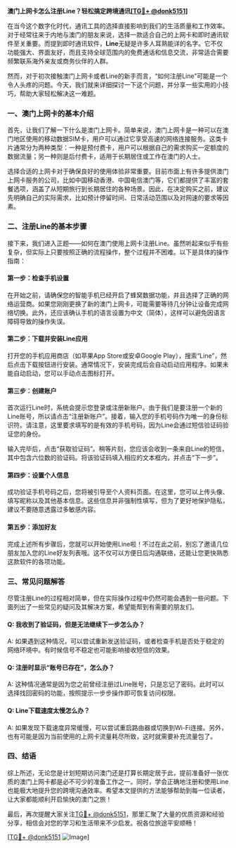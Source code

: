 **澳门上网卡怎么注册Line？轻松搞定跨境通讯[[TG💪+ @donk5151](https://t.me/s/donk5151)]**

在当今这个数字化时代，通讯工具的选择直接影响到我们的生活质量和工作效率。对于经常往来于内地与澳门的朋友来说，选择一款适合自己的上网卡和即时通讯软件至关重要。而提到即时通讯软件，**Line**无疑是许多人耳熟能详的名字。它不仅功能强大、界面友好，而且支持全球范围内的免费通话和信息交流，非常适合需要频繁联系海外亲友或商务伙伴的人群。

然而，对于初次接触澳门上网卡或者Line的新手而言，“如何注册Line”可能是一个令人头疼的问题。今天，我们就来详细探讨一下这个问题，并分享一些实用的小技巧，帮助大家轻松解决这一难题。

### 一、澳门上网卡的基本介绍

首先，让我们了解一下什么是澳门上网卡。简单来说，澳门上网卡是一种可以在澳门地区使用的移动数据SIM卡，用户可以通过它享受高速的网络连接服务。这类卡片通常分为两种类型：一种是预付费卡，用户可以根据自己的需求购买一定额度的数据流量；另一种则是后付费卡，适用于长期居住或工作在澳门的人士。

选择合适的上网卡对于确保良好的使用体验非常重要。目前市面上有许多提供澳门上网卡服务的公司，比如中国移动香港、中国电信澳门等，它们都提供了丰富的套餐选项，涵盖了从短期旅行到长期居住的各种场景。因此，在决定购买之前，建议先明确自己的实际需求，比如预计停留时间、日常活动范围以及对网速的要求等因素。

### 二、注册Line的基本步骤

接下来，我们进入正题——如何在澳门使用上网卡注册Line。虽然听起来似乎有些复杂，但实际上只要按照正确的流程操作，整个过程并不困难。以下是具体的操作指南：

#### 第一步：检查手机设置
在开始之前，请确保您的智能手机已经开启了蜂窝数据功能，并且选择了正确的网络运营商。如果您刚刚更换了新的澳门上网卡，可能需要等待几分钟让设备完成网络切换。此外，还应该确认手机的语言设置为中文（简体），这样可以避免因语言障碍导致的操作失误。

#### 第二步：下载并安装Line应用
打开您的手机应用商店（如苹果App Store或安卓Google Play），搜索“Line”，然后点击下载按钮进行安装。通常情况下，安装完成后会自动启动应用程序。如果未能自动启动，您可以手动点击图标打开。

#### 第三步：创建账户
首次运行Line时，系统会提示您登录或注册新账户。由于我们是要注册一个新的Line账号，所以请点击“注册新账户”。接着，输入您的手机号码作为唯一的身份标识符。请注意，这里要求填写的是有效的手机号码，因为Line会通过短信验证码验证您的身份。

输入完毕后，点击“获取验证码”。稍等片刻，您应该会收到一条来自Line的短信，其中包含六位数的验证码。将该验证码填入相应的文本框内，并点击“下一步”。

#### 第四步：设置个人信息
成功验证手机号码之后，您将被引导至个人资料页面。在这里，您可以上传头像、填写昵称以及其他基本信息。这些信息并非强制性填写，但为了更好地保护隐私，建议不要随意透露过多敏感内容。

#### 第五步：添加好友
完成上述所有步骤后，您就可以开始使用Line啦！不过在此之前，别忘了邀请几位朋友加入您的Line好友列表哦。这不仅可以方便日后沟通联络，还能让您更快熟悉这款软件的各项功能。

### 三、常见问题解答

尽管注册Line的过程相对简单，但在实际操作过程中仍然可能会遇到一些问题。下面列出了一些常见的疑问及其解决方案，希望能帮到有需要的朋友们。

#### Q: 我收到了验证码，但是无法继续下一步怎么办？
A: 如果遇到这种情况，可以尝试重新发送验证码，或者检查手机是否处于稳定的网络环境中。有时候信号不稳定也可能影响接收短信的效果。

#### Q: 注册时显示“账号已存在”，怎么办？
A: 这种情况通常是因为您之前曾经注册过Line账号，只是忘记了密码。此时可以选择找回密码的功能，按照提示一步步操作即可恢复访问权限。

#### Q: Line下载速度太慢怎么办？
A: 如果发现下载速度异常缓慢，可以尝试重启路由器或切换到Wi-Fi连接。另外，也有可能是因为当前使用的上网卡流量耗尽所致，这时就需要补充流量包了。

### 四、结语

综上所述，无论您是计划短期访问澳门还是打算长期定居于此，提前准备好一张优质的澳门上网卡都是必不可少的准备工作之一。同时，学会正确地注册和使用Line也能极大地提升您的跨境沟通效率。希望本文提供的方法能够帮助到每一位读者，让大家都能顺利开启愉快的澳门之旅！

最后，再次提醒大家关注[TG💪+ @donk5151](https://t.me/s/donk5151)，那里汇聚了大量的优质资源和经验分享，相信会对您的学习和生活带来不少启发。祝各位旅途平安顺畅！

[[TG💪+ @donk5151](https://t.me/s/donk5151) ![Image](https://i.postimg.cc/rwNCRYN7/Snipaste-2025-04-30-17-27-05.png)]